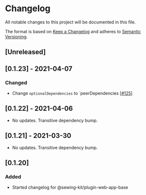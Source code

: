 # Changelog

All notable changes to this project will be documented in this file.

The format is based on [Keep a Changelog](http://keepachangelog.com/en/1.0.0/)
and adheres to [Semantic Versioning](http://semver.org/spec/v2.0.0.html).

## [Unreleased]

## [0.1.23] - 2021-04-07

### Changed

- Change `optionalDependencies` to `peerDependencies [[#125](https://github.com/Shopify/sewing-kit-next/pull/125/files)]

## [0.1.22] - 2021-04-06

- No updates. Transitive dependency bump.

## [0.1.21] - 2021-03-30

- No updates. Transitive dependency bump.

## [0.1.20]

### Added

- Started changelog for @sewing-kit/plugin-web-app-base
